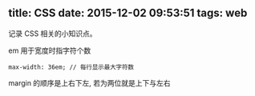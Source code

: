title: CSS
date: 2015-12-02 09:53:51
tags: web
---
记录 CSS 相关的小知识点。

em 用于宽度时指字符个数
```
max-width: 36em; // 每行显示最大字符数
```
margin 的顺序是上右下左, 若为两位就是上下与左右
